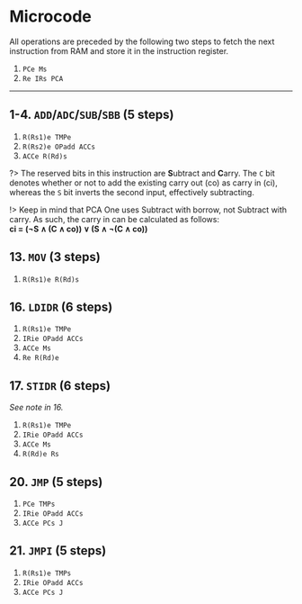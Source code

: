 # Microcode

All operations are preceded by the following two steps to fetch the next instruction from RAM and store it in the instruction register.

1. `PCe Ms`
2. `Re IRs PCA`

***

## 1-4. `ADD`/`ADC`/`SUB`/`SBB` (5 steps)
1. `R(Rs1)e TMPe`
2. `R(Rs2)e OPadd ACCs`
3. `ACCe R(Rd)s`

?> The reserved bits in this instruction are **S**ubtract and **C**arry. The `C` bit denotes whether or not to add the existing carry out (co) as carry in (ci), whereas the `S` bit inverts the second input, effectively subtracting.

!> Keep in mind that PCA One uses Subtract with borrow, not Subtract with carry. As such, the carry in can be calculated as follows:  
**ci = (&not;S &and; (C &and; co)) &or; (S &and; &not;(C &and; co))**

## 13. `MOV` (3 steps)
1. `R(Rs1)e R(Rd)s`

## 16. `LDIDR` (6 steps)
1. `R(Rs1)e TMPe`
2. `IRie OPadd ACCs`
3. `ACCe Ms`
4. `Re R(Rd)e`

## 17. `STIDR` (6 steps)
*See note in 16.*
1. `R(Rs1)e TMPe`
2. `IRie OPadd ACCs`
3. `ACCe Ms`
4. `R(Rd)e Rs`

## 20. `JMP` (5 steps)
1. `PCe TMPs`
2. `IRie OPadd ACCs`
3. `ACCe PCs J`

## 21. `JMPI` (5 steps)
1. `R(Rs1)e TMPs`
2. `IRie OPadd ACCs`
3. `ACCe PCs J`

